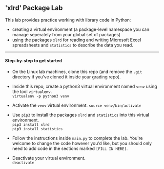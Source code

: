 ## 'xlrd' Package Lab

This lab provides practice working with library code in Python: 
* creating a virtual environment (a package-level namespace you can manage seperately from your global set of packages) 
* using the packages `xlrd` for reading and writing Microsoft Excel spreadsheets and `statistics` to describe the data you read.

<hr>

#### Step-by-step to get started

* On the Linux lab machines, clone this repo (and remove the `.git` directory if you've cloned it inside your grading repo).

* Inside this repo, create a python3 virtual environment named `venv` using the tool `virtualenv`.    
```virtualenv -p python3 venv ```

* Activate the `venv` virtual environment.
```source venv/bin/activate```

* Use `pip3` to install the packages `xlrd` and `statistics` into this virtual environment.     
```pip3 install xlrd```    
```pip3 install statistics```    

* Follow the instructions inside `main.py` to complete the lab. You're welcome to change the code however you'd like, but you should only need to add code in the sections marked `[FILL IN HERE]`.

* Deactivate your virtual environment.    
```deactivate```

